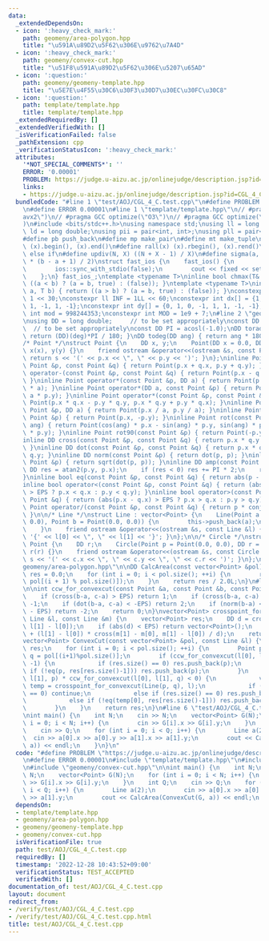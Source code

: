 ```yaml
---
data:
  _extendedDependsOn:
  - icon: ':heavy_check_mark:'
    path: geomeny/area-polygon.hpp
    title: "\u591A\u89D2\u5F62\u306E\u9762\u7A4D"
  - icon: ':heavy_check_mark:'
    path: geomeny/convex-cut.hpp
    title: "\u51F8\u591A\u89D2\u5F62\u306E\u5207\u65AD"
  - icon: ':question:'
    path: geomeny/geomeny-template.hpp
    title: "\u5E7E\u4F55\u30C6\u30F3\u30D7\u30EC\u30FC\u30C8"
  - icon: ':question:'
    path: template/template.hpp
    title: template/template.hpp
  _extendedRequiredBy: []
  _extendedVerifiedWith: []
  _isVerificationFailed: false
  _pathExtension: cpp
  _verificationStatusIcon: ':heavy_check_mark:'
  attributes:
    '*NOT_SPECIAL_COMMENTS*': ''
    ERROR: '0.00001'
    PROBLEM: https://judge.u-aizu.ac.jp/onlinejudge/description.jsp?id=CGL_4_C
    links:
    - https://judge.u-aizu.ac.jp/onlinejudge/description.jsp?id=CGL_4_C
  bundledCode: "#line 1 \"test/AOJ/CGL_4_C.test.cpp\"\n#define PROBLEM \"https://judge.u-aizu.ac.jp/onlinejudge/description.jsp?id=CGL_4_C\"\
    \n#define ERROR 0.00001\n#line 1 \"template/template.hpp\"\n// #pragma GCC target(\"\
    avx2\")\n// #pragma GCC optimize(\"O3\")\n// #pragma GCC optimize(\"unroll-loops\"\
    )\n#include <bits/stdc++.h>\nusing namespace std;\nusing ll = long long;\nusing\
    \ ld = long double;\nusing pii = pair<int, int>;\nusing pll = pair<ll, ll>;\n\
    #define pb push_back\n#define mp make_pair\n#define mt make_tuple\n#define all(x)\
    \ (x).begin(), (x).end()\n#define rall(x) (x).rbegin(), (x).rend()\n#define elif\
    \ else if\n#define updiv(N, X) ((N + X - 1) / X)\n#define sigma(a, b) ((a + b)\
    \ * (b - a + 1) / 2)\nstruct fast_ios {\n    fast_ios() {\n        cin.tie(nullptr);\n\
    \        ios::sync_with_stdio(false);\n        cout << fixed << setprecision(15);\n\
    \    };\n} fast_ios_;\ntemplate <typename T>\ninline bool chmax(T& a, T b) { return\
    \ ((a < b) ? (a = b, true) : (false)); }\ntemplate <typename T>\ninline bool chmin(T&\
    \ a, T b) { return ((a > b) ? (a = b, true) : (false)); }\nconstexpr int inf =\
    \ 1 << 30;\nconstexpr ll INF = 1LL << 60;\nconstexpr int dx[] = {1, 0, -1, 0,\
    \ 1, -1, 1, -1};\nconstexpr int dy[] = {0, 1, 0, -1, 1, 1, -1, -1};\nconstexpr\
    \ int mod = 998244353;\nconstexpr int MOD = 1e9 + 7;\n#line 2 \"geomeny/geomeny-template.hpp\"\
    \nusing DD = long double;     // to be set appropriately\nconst DD EPS = 1e-10;\
    \  // to be set appropriately\nconst DD PI = acosl(-1.0);\nDD torad(int deg) {\
    \ return (DD)(deg)*PI / 180; }\nDD todeg(DD ang) { return ang * 180 / PI; }\n\n\
    /* Point */\nstruct Point {\n    DD x, y;\n    Point(DD x = 0.0, DD y = 0.0) :\
    \ x(x), y(y) {}\n    friend ostream &operator<<(ostream &s, const Point &p) {\
    \ return s << '(' << p.x << \", \" << p.y << ')'; }\n};\ninline Point operator+(const\
    \ Point &p, const Point &q) { return Point(p.x + q.x, p.y + q.y); }\ninline Point\
    \ operator-(const Point &p, const Point &q) { return Point(p.x - q.x, p.y - q.y);\
    \ }\ninline Point operator*(const Point &p, DD a) { return Point(p.x * a, p.y\
    \ * a); }\ninline Point operator*(DD a, const Point &p) { return Point(a * p.x,\
    \ a * p.y); }\ninline Point operator*(const Point &p, const Point &q) { return\
    \ Point(p.x * q.x - p.y * q.y, p.x * q.y + p.y * q.x); }\ninline Point operator/(const\
    \ Point &p, DD a) { return Point(p.x / a, p.y / a); }\ninline Point conj(const\
    \ Point &p) { return Point(p.x, -p.y); }\ninline Point rot(const Point &p, DD\
    \ ang) { return Point(cos(ang) * p.x - sin(ang) * p.y, sin(ang) * p.x + cos(ang)\
    \ * p.y); }\ninline Point rot90(const Point &p) { return Point(-p.y, p.x); }\n\
    inline DD cross(const Point &p, const Point &q) { return p.x * q.y - p.y * q.x;\
    \ }\ninline DD dot(const Point &p, const Point &q) { return p.x * q.x + p.y *\
    \ q.y; }\ninline DD norm(const Point &p) { return dot(p, p); }\ninline DD abs(const\
    \ Point &p) { return sqrt(dot(p, p)); }\ninline DD amp(const Point &p) {\n   \
    \ DD res = atan2(p.y, p.x);\n    if (res < 0) res += PI * 2;\n    return res;\n\
    }\ninline bool eq(const Point &p, const Point &q) { return abs(p - q) < EPS; }\n\
    inline bool operator<(const Point &p, const Point &q) { return (abs(p.x - q.x)\
    \ > EPS ? p.x < q.x : p.y < q.y); }\ninline bool operator>(const Point &p, const\
    \ Point &q) { return (abs(p.x - q.x) > EPS ? p.x > q.x : p.y > q.y); }\ninline\
    \ Point operator/(const Point &p, const Point &q) { return p * conj(q) / norm(q);\
    \ }\n\n/* Line */\nstruct Line : vector<Point> {\n    Line(Point a = Point(0.0,\
    \ 0.0), Point b = Point(0.0, 0.0)) {\n        this->push_back(a);\n        this->push_back(b);\n\
    \    }\n    friend ostream &operator<<(ostream &s, const Line &l) { return s <<\
    \ '{' << l[0] << \", \" << l[1] << '}'; }\n};\n\n/* Circle */\nstruct Circle :\
    \ Point {\n    DD r;\n    Circle(Point p = Point(0.0, 0.0), DD r = 0.0) : Point(p),\
    \ r(r) {}\n    friend ostream &operator<<(ostream &s, const Circle &c) { return\
    \ s << '(' << c.x << \", \" << c.y << \", \" << c.r << ')'; }\n};\n#line 3 \"\
    geomeny/area-polygon.hpp\"\n\nDD CalcArea(const vector<Point> &pol) {\n    DD\
    \ res = 0.0;\n    for (int i = 0; i < pol.size(); ++i) {\n        res += cross(pol[i],\
    \ pol[(i + 1) % pol.size()]);\n    }\n    return res / 2.0L;\n}\n#line 3 \"geomeny/convex-cut.hpp\"\
    \n\nint ccw_for_convexcut(const Point &a, const Point &b, const Point &c) {\n\
    \    if (cross(b-a, c-a) > EPS) return 1;\n    if (cross(b-a, c-a) < -EPS) return\
    \ -1;\n    if (dot(b-a, c-a) < -EPS) return 2;\n    if (norm(b-a) < norm(c-a)\
    \ - EPS) return -2;\n    return 0;\n}\nvector<Point> crosspoint_for_convexcut(const\
    \ Line &l, const Line &m) {\n    vector<Point> res;\n    DD d = cross(m[1] - m[0],\
    \ l[1] - l[0]);\n    if (abs(d) < EPS) return vector<Point>();\n    res.push_back(l[0]\
    \ + (l[1] - l[0]) * cross(m[1] - m[0], m[1] - l[0]) / d);\n    return res;\n}\n\
    vector<Point> ConvexCut(const vector<Point> &pol, const Line &l) {\n    vector<Point>\
    \ res;\n    for (int i = 0; i < pol.size(); ++i) {\n        Point p = pol[i],\
    \ q = pol[(i+1)%pol.size()];\n        if (ccw_for_convexcut(l[0], l[1], p) !=\
    \ -1) {\n            if (res.size() == 0) res.push_back(p);\n            else\
    \ if (!eq(p, res[res.size()-1])) res.push_back(p);\n        }\n        if (ccw_for_convexcut(l[0],\
    \ l[1], p) * ccw_for_convexcut(l[0], l[1], q) < 0) {\n            vector<Point>\
    \ temp = crosspoint_for_convexcut(Line(p, q), l);\n            if (temp.size()\
    \ == 0) continue;\n            else if (res.size() == 0) res.push_back(temp[0]);\n\
    \            else if (!eq(temp[0], res[res.size()-1])) res.push_back(temp[0]);\n\
    \        }\n    }\n    return res;\n}\n#line 6 \"test/AOJ/CGL_4_C.test.cpp\"\n\
    \nint main() {\n    int N;\n    cin >> N;\n    vector<Point> G(N);\n    for (int\
    \ i = 0; i < N; i++) {\n        cin >> G[i].x >> G[i].y;\n    }\n    int Q;\n\
    \    cin >> Q;\n    for (int i = 0; i < Q; i++) {\n        Line a(2);\n      \
    \  cin >> a[0].x >> a[0].y >> a[1].x >> a[1].y;\n        cout << CalcArea(ConvexCut(G,\
    \ a)) << endl;\n    }\n}\n"
  code: "#define PROBLEM \"https://judge.u-aizu.ac.jp/onlinejudge/description.jsp?id=CGL_4_C\"\
    \n#define ERROR 0.00001\n#include \"template/template.hpp\"\n#include \"geomeny/area-polygon.hpp\"\
    \n#include \"geomeny/convex-cut.hpp\"\n\nint main() {\n    int N;\n    cin >>\
    \ N;\n    vector<Point> G(N);\n    for (int i = 0; i < N; i++) {\n        cin\
    \ >> G[i].x >> G[i].y;\n    }\n    int Q;\n    cin >> Q;\n    for (int i = 0;\
    \ i < Q; i++) {\n        Line a(2);\n        cin >> a[0].x >> a[0].y >> a[1].x\
    \ >> a[1].y;\n        cout << CalcArea(ConvexCut(G, a)) << endl;\n    }\n}"
  dependsOn:
  - template/template.hpp
  - geomeny/area-polygon.hpp
  - geomeny/geomeny-template.hpp
  - geomeny/convex-cut.hpp
  isVerificationFile: true
  path: test/AOJ/CGL_4_C.test.cpp
  requiredBy: []
  timestamp: '2022-12-28 10:43:52+09:00'
  verificationStatus: TEST_ACCEPTED
  verifiedWith: []
documentation_of: test/AOJ/CGL_4_C.test.cpp
layout: document
redirect_from:
- /verify/test/AOJ/CGL_4_C.test.cpp
- /verify/test/AOJ/CGL_4_C.test.cpp.html
title: test/AOJ/CGL_4_C.test.cpp
---
```

